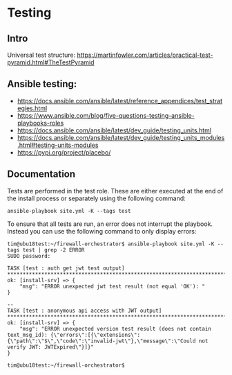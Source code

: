 # Testing

## Intro

Universal test structure: <https://martinfowler.com/articles/practical-test-pyramid.html#TheTestPyramid>

## Ansible testing:
- <https://docs.ansible.com/ansible/latest/reference_appendices/test_strategies.html>
- <https://www.ansible.com/blog/five-questions-testing-ansible-playbooks-roles>
- <https://docs.ansible.com/ansible/latest/dev_guide/testing_units.html>
- <https://docs.ansible.com/ansible/latest/dev_guide/testing_units_modules.html#testing-units-modules>
- <https://pypi.org/project/placebo/>

## Documentation
Tests are performed in the test role. These are either executed at the end of the install process or separately using the following command:

    ansible-playbook site.yml -K --tags test
    
To ensure that all tests are run, an error does not interrupt the playbook.
Instead you can use the following command to only display errors:

    tim@ubu18test:~/firewall-orchestrator$ ansible-playbook site.yml -K --tags test | grep -2 ERROR
    SUDO password: 

    TASK [test : auth get jwt test output] ***************************************************************************************************************************
    ok: [install-srv] => {
        "msg": "ERROR unexpected jwt test result (not equal 'OK'): "
    }

    --
    TASK [test : anonymous api access with JWT output] ***************************************************************************************************************
    ok: [install-srv] => {
        "msg": "ERROR unexpected version test result (does not contain text_msg_id): {\"errors\":[{\"extensions\":{\"path\":\"$\",\"code\":\"invalid-jwt\"},\"message\":\"Could not verify JWT: JWTExpired\"}]}"
    }

    tim@ubu18test:~/firewall-orchestrator$

